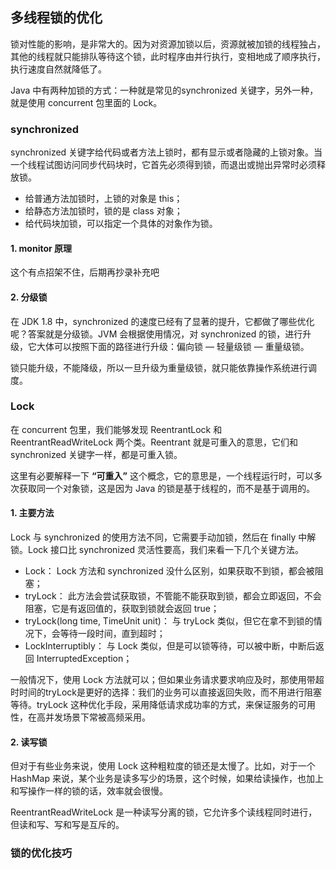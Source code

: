 ## 多线程锁的优化

锁对性能的影响，是非常大的。因为对资源加锁以后，资源就被加锁的线程独占，其他的线程就只能排队等待这个锁，此时程序由并行执行，变相地成了顺序执行，执行速度自然就降低了。

Java 中有两种加锁的方式：一种就是常见的synchronized 关键字，另外一种，就是使用 concurrent 包里面的 Lock。

### synchronized

synchronized 关键字给代码或者方法上锁时，都有显示或者隐藏的上锁对象。当一个线程试图访问同步代码块时，它首先必须得到锁，而退出或抛出异常时必须释放锁。

* 给普通方法加锁时，上锁的对象是 this；
* 给静态方法加锁时，锁的是 class 对象；
* 给代码块加锁，可以指定一个具体的对象作为锁。

#### 1. monitor 原理

这个有点招架不住，后期再抄录补充吧

#### 2. 分级锁

在 JDK 1.8 中，synchronized 的速度已经有了显著的提升，它都做了哪些优化呢？答案就是分级锁。JVM 会根据使用情况，对 synchronized
的锁，进行升级，它大体可以按照下面的路径进行升级：偏向锁 — 轻量级锁 — 重量级锁。

锁只能升级，不能降级，所以一旦升级为重量级锁，就只能依靠操作系统进行调度。

### Lock

在 concurrent 包里，我们能够发现 ReentrantLock 和 ReentrantReadWriteLock 两个类。Reentrant 就是可重入的意思，它们和
synchronized 关键字一样，都是可重入锁。

这里有必要解释一下 **“可重入”** 这个概念，它的意思是，一个线程运行时，可以多次获取同一个对象锁，这是因为 Java
的锁是基于线程的，而不是基于调用的。

#### 1. 主要方法

Lock 与 synchronized 的使用方法不同，它需要手动加锁，然后在 finally 中解锁。Lock 接口比 synchronized 灵活性要高，我们来看一下几个关键方法。

* Lock： Lock 方法和 synchronized 没什么区别，如果获取不到锁，都会被阻塞；
* tryLock： 此方法会尝试获取锁，不管能不能获取到锁，都会立即返回，不会阻塞，它是有返回值的，获取到锁就会返回 true；
* tryLock(long time, TimeUnit unit)： 与 tryLock 类似，但它在拿不到锁的情况下，会等待一段时间，直到超时；
* LockInterruptibly： 与 Lock 类似，但是可以锁等待，可以被中断，中断后返回 InterruptedException；

一般情况下，使用 Lock 方法就可以；但如果业务请求要求响应及时，那使用带超时时间的tryLock是更好的选择：我们的业务可以直接返回失败，而不用进行阻塞等待。tryLock
这种优化手段，采用降低请求成功率的方式，来保证服务的可用性，在高并发场景下常被高频采用。

#### 2. 读写锁

但对于有些业务来说，使用 Lock 这种粗粒度的锁还是太慢了。比如，对于一个HashMap
来说，某个业务是读多写少的场景，这个时候，如果给读操作，也加上和写操作一样的锁的话，效率就会很慢。

ReentrantReadWriteLock 是一种读写分离的锁，它允许多个读线程同时进行，但读和写、写和写是互斥的。

### 锁的优化技巧


  





